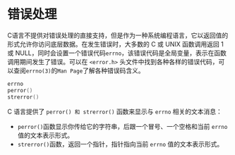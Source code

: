 # 错误处理

C语言不提供对错误处理的直接支持，但是作为一种系统编程语言，它以返回值的形式允许你访问底层数据。在发生错误时，大多数的 C 或 UNIX 函数调用返回 1 或 NULL，同时会设置一个错误代码`errno`，该错误代码是全局变量，表示在函数调用期间发生了错误。可以在 `<error.h>` 头文件中找到各种各样的错误代码，可以查阅`errno(3)`的`Man Page`了解各种错误码含义。

```c
errno
perror()
strerror()
```

C 语言提供了 `perror() 和 strerror()` 函数来显示与 `errno` 相关的文本消息：

- `perror()`函数显示你传给它的字符串，后跟一个冒号、一个空格和当前 `errno` 值的文本表示形式。
- `strerror()`函数，返回一个指针，指针指向当前 `errno` 值的文本表示形式。
